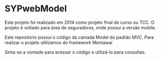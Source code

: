 # SYPwebModel

Este projeto foi realizado em 2014 como projeto final de curso ou TCC. O projeto é voltado para área de seguradoras, 
onde possui a versão mobile.

Este repositório possui o código da camada Model do padrão MVC. Para realizar o projeto utilizamos do framework Mentawai

Sinta-se a vontade para acessar o código e utilizá-lo para consultas.
